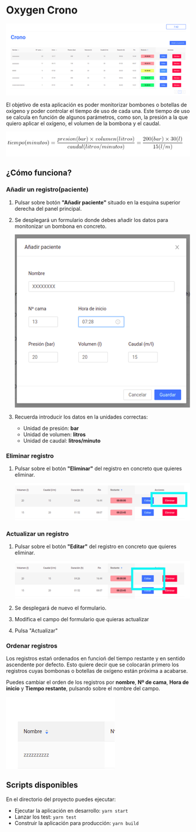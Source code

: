 # Oxygen Crono

 ![Aplicación](images/app.png "Aplicación")


El objetivo de esta aplicación es poder monitorizar bombones o botellas de oxígeno y poder controlar el tiempo de uso de cada una.
Este tiempo de uso se calcula en función de algunos parámetros, como son, la presión a la que quiero aplicar el oxígeno, el volumen de la bombona y el caudal.

<center>

![Cálculo tiempo](images/calculate.png "Cálculo")

</center>



## ¿Cómo funciona?

### Añadir un registro(paciente)

1. Pulsar sobre botón **"Añadir paciente"** situado en la esquina superior derecha  del panel principal.
2. Se desplegará un formulario donde debes añadir los datos para monitonizar un bombona en concreto.

    ![Añadir paciente](images/add_patient.png "Añadir paciente")

3. Recuerda introducir los datos en la unidades correctas:
    - Unidad de presión: **bar**
    - Unidad de volumen: **litros**
    - Unidad de caudal: **litros/minuto**


### Eliminar registro

1. Pulsar sobre el botón **"Eliminar"** del registro en concreto que quieres eliminar.

    ![Eliminar registro](images/delete.png "Eliminar registro")


### Actualizar un registro

1. Pulsar sobre el botón **"Editar"** del registro en concreto que quieres eliminar.

    ![Actualizar registro](images/update.png "Actualizar un registro")

2. Se desplegará de nuevo el formulario.
3. Modifica el campo del formulario que quieras actualizar
4. Pulsa "Actualizar"


### Ordenar registros

Los registros estań ordenados en funcioń del tiempo restante y en sentido ascendente por defecto.
Esto quiere decir que se colocarán primero los registros cuyas bombonas o botellas de oxígeno están próxima a acabarse.

Puedes cambiar el orden de los registros por **nombre**, **Nº de cama**, **Hora de inicio** y **Tiempo restante**, pulsando sobre el nombre del campo.

![Ordenar registro](images/order.png "Ordenar registros")



## Scripts disponibles

En el directorio del proyecto puedes ejecutar:

- Ejecutar la aplicación en desarrollo:  `yarn start`
-  Lanzar los test:  `yarn test`
- Construir la aplicación para producción:  `yarn build`

